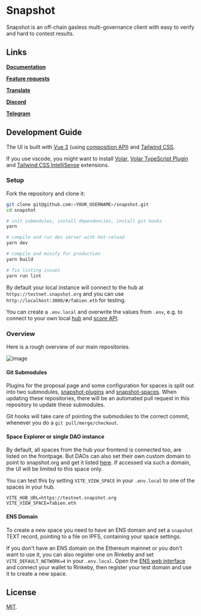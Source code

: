 # Snapshot

Snapshot is an off-chain gasless multi-governance client with easy to verify and hard to contest results.

## Links

**[Documentation](https://docs.snapshot.org)**

**[Feature requests](https://features.snapshot.org/feature-requests)**

**[Translate](https://translate.snapshot.org)**

**[Discord](https://discord.snapshot.org)**

**[Telegram](https://telegram.snapshot.org)**

## Development Guide

The UI is built with [Vue 3](https://v3.vuejs.org/) (using [composition API](https://v3.vuejs.org/api/composition-api.html)) and [Tailwind CSS](https://tailwindcss.com/).

If you use vscode, you might want to install [Volar](https://marketplace.visualstudio.com/items?itemName=johnsoncodehk.volar), [Volar TypeScript Plugin](https://marketplace.visualstudio.com/items?itemName=johnsoncodehk.vscode-typescript-vue-plugin)  and [Tailwind CSS IntelliSense](https://marketplace.visualstudio.com/items?itemName=bradlc.vscode-tailwindcss) extensions.

### Setup

Fork the repository and clone it:

```sh
git clone git@github.com:<YOUR_USERNAME>/snapshot.git
cd snapshot

# init submodules, install dependencies, install git hooks
yarn

# compile and run dev server with hot-reload
yarn dev

# compile and minify for production
yarn build

# fix linting issues
yarn run lint
```

By default your local instance will connect to the hub at `https://testnet.snapshot.org` and you can use `http://localhost:3000/#/fabien.eth` for testing.

You can create a `.env.local` and overwrite the values from `.env`, e.g. to connect to your own local [hub](https://github.com/snapshot-labs/snapshot-hub) and [score API](https://github.com/snapshot-labs/snapshot-score).

### Overview

Here is a rough overview of our main repositories.

![image](https://user-images.githubusercontent.com/6792578/141847491-13251979-457d-4f4d-8f2a-39516a45332d.png)

#### Git Submodules

Plugins for the proposal page and some configuration for spaces is split out into two submodules, [snapshot-plugins](https://github.com/snapshot-labs/snapshot-plugins) and [snapshot-spaces](https://github.com/snapshot-labs/snapshot-spaces). When updating these repositories, there will be an automated pull request in this repository to update these submodules.

Git hooks will take care of pointing the submodules to the correct commit, whenever you do a `git pull/merge/checkout`.

#### Space Explorer or single DAO instance

By default, all spaces from the hub your frontend is connected too, are listed on the frontpage. But DAOs can also set their own custom domain to point to snapshot.org and get it listed [here](https://github.com/snapshot-labs/snapshot-spaces/blob/master/spaces/domains.json). If accessed via such a domain, the UI will be limited to this space only.

You can test this by setting `VITE_VIEW_SPACE` in your `.env.local` to one of the spaces in your hub.

```
VITE_HUB_URL=https://testnet.snapshot.org
VITE_VIEW_SPACE=fabien.eth
```

#### ENS Domain

To create a new space you need to have an ENS domain and set a `snapshot` TEXT record, pointing to a file on IPFS, containing your space settings.

If you don't have an ENS domain on the Ethereum mainnet or you don't want to use it, you can also register one on Rinkeby and set `VITE_DEFAULT_NETWORK=4` in your `.env.local`. Open the [ENS web interface](https://app.ens.domains) and connect your wallet to Rinkeby, then register your test domain and use it to create a new space.

## License

[MIT](LICENSE).
